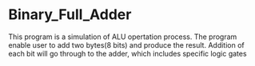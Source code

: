 # Binary_Full_Adder
This program is a simulation of ALU opertation process. The program enable user to add two bytes(8 bits) and produce the result. Addition of each bit will go through to the adder, which includes specific logic gates
